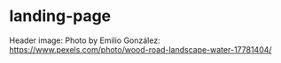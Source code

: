 # landing-page
Header image: Photo by Emilio González: https://www.pexels.com/photo/wood-road-landscape-water-17781404/